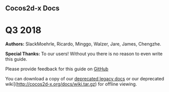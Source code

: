 ## Cocos2d-x Docs

Q3 2018
=======

 __Authors:__ SlackMoehrle, Ricardo, Minggo, Walzer, Jare, James, Chengzhe.

__Special Thanks:__ To our users! Without you there is no reason to even write this guide.

Please provide feedback for this guide on [GitHub](https://github.com/cocos2d/cocos2d-x-docs)

You can download a copy of our [deprecated legacy docs](http://cocos2d-x.org/docs/manual.tar.gz) or our deprecated wiki](http://cocos2d-x.org/docs/wiki.tar.gz) for offline viewing.
